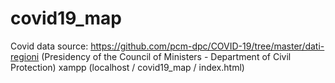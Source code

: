 # covid19_map
Covid data source: https://github.com/pcm-dpc/COVID-19/tree/master/dati-regioni (Presidency of the Council of Ministers - Department of Civil Protection)   xampp (localhost / covid19_map ​​/ index.html)

